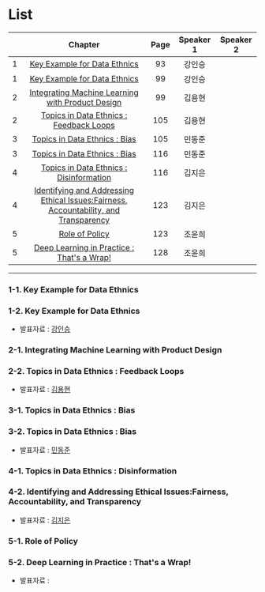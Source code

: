 # List
| | Chapter | Page | Speaker 1 | Speaker 2 |
|:-:|:-----:|:----:|:---------:|:---------:|
|1|[Key Example for Data Ethnics](#1-1)|93|강인승| |
|1|[Key Example for Data Ethnics](#1-2)|99|강인승| |
|2|[Integrating Machine Learning with Product Design](#2-1)|99|김용현| |
|2|[Topics in Data Ethnics : Feedback Loops](#2-2)|105|김용현| |
|3|[Topics in Data Ethnics : Bias](#3-1)|105|민동준| |
|3|[Topics in Data Ethnics : Bias](#3-2)|116|민동준| |
|4|[Topics in Data Ethnics : Disinformation](#4-1)|116|김지은| |
|4|[Identifying and Addressing Ethical Issues:Fairness, Accountability, and Transparency](#4-2)|123|김지은| |
|5|[Role of Policy](#5-1)|123|조윤희| |
|5|[Deep Learning in Practice : That's a Wrap!](#5-2)|128|조윤희| |



---

<div id="1-1"></div>
<div id="1-2"></div>

### 1-1. Key Example for Data Ethnics
### 1-2. Key Example for Data Ethnics
* 발표자료 : [강인승](3rd_Week_Tue_01_강인승.pdf)

    

<div id="2-1"></div>
<div id="2-2"></div>
    
### 2-1. Integrating Machine Learning with Product Design
### 2-2. Topics in Data Ethnics : Feedback Loops
* 발표자료 : [김용현]()
    


<div id="3-1"></div>
<div id="3-2"></div>

### 3-1. Topics in Data Ethnics : Bias
### 3-2. Topics in Data Ethnics : Bias
* 발표자료 : [민동준](3rd_Week_Tue_03_민동준.pdf)
    




<div id="4-1"></div>
<div id="4-2"></div>

### 4-1. Topics in Data Ethnics : Disinformation
### 4-2. Identifying and Addressing Ethical Issues:Fairness, Accountability, and Transparency
* 발표자료 : [김지은]()
    




<div id="5-1"></div>
<div id="5-2"></div>

### 5-1. Role of Policy
### 5-2. Deep Learning in Practice : That's a Wrap!
* 발표자료 : [ ]()
  
